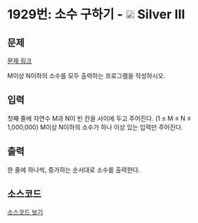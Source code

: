 # 1929번: 소수 구하기 - <img src="https://static.solved.ac/tier_small/8.svg" style="height:20px" /> Silver III

<!-- performance -->

<!-- 문제 제출 후 깃허브에 푸시를 했을 때 제출한 코드의 성능이 입력될 공간입니다.-->

<!-- end -->

## 문제

[문제 링크](https://boj.kr/1929)


<p>M이상 N이하의 소수를 모두 출력하는 프로그램을 작성하시오.</p>



## 입력


<p>첫째 줄에 자연수 M과 N이 빈 칸을 사이에 두고 주어진다. (1 ≤ M ≤ N ≤ 1,000,000)&nbsp;M이상 N이하의 소수가 하나 이상 있는 입력만 주어진다.</p>



## 출력


<p>한 줄에 하나씩, 증가하는 순서대로 소수를 출력한다.</p>



## 소스코드

[소스코드 보기](소수%20구하기.cpp)